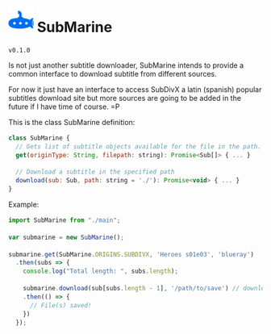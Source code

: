 # <img alt="SubMarine" src="https://raw.githubusercontent.com/jmconde/samples/master/submarine.svg?sanitize=true" width="50" height="50" /> SubMarine
`v0.1.0`


Is not just another subtitle downloader, SubMarine intends to provide a common interface to download subtitle from different sources.

For now it just have an interface to access SubDivX a latin (spanish) popular subtitles download site but more sources are going to be added in the future if I have time of course. =P

This is the class SubMarine definition:

```javascript
class SubMarine {
  // Gets list of subtitle objects available for the file in the path.
  get(originType: String, filepath: string): Promise<Sub[]> { ... }

  // Download a subtitle in the specified path
  download(sub: Sub, path: string = './'): Promise<void> { ... }
}
```

Example:
```javascript
import SubMarine from "./main";

var submarine = new SubMarine();

submarine.get(SubMarine.ORIGINS.SUBDIVX, 'Heroes s01e03', 'blueray')
  .then(subs => {
    console.log("Total length: ", subs.length);

    submarine.download(sub[subs.length - 1], '/path/to/save') // download(sub: Sub, path: string = './')
    .then(() => {
      // File(s) saved!
    })
  });
```